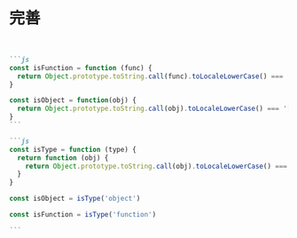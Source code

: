 # 完善

<br>

````md magic-move
```js
const isFunction = function (func) {
  return Object.prototype.toString.call(func).toLocaleLowerCase() === '[object function]'
}

const isObject = function(obj) {
  return Object.prototype.toString.call(obj).toLocaleLowerCase() === '[object object]'
}
```

```js
const isType = function (type) {
  return function (obj) {
    return Object.prototype.toString.call(obj).toLocaleLowerCase() === '[object ' + type + ']'
  }
}

const isObject = isType('object')

const isFunction = isType('function')

```
````
